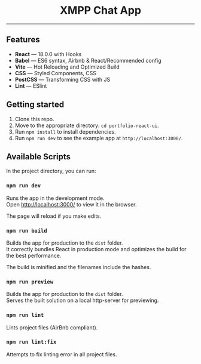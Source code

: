 <h1 align="center">
XMPP Chat App
</h1>

<hr />

## Features

- **React** — 18.0.0 with Hooks
- **Babel** — ES6 syntax, Airbnb & React/Recommended config
- **Vite**  — Hot Reloading and Optimized Build
- **CSS** — Styled Components, CSS
- **PostCSS** — Transforming CSS with JS
- **Lint** — ESlint

## Getting started

1. Clone this repo.
2. Move to the appropriate directory: `cd portfolio-react-ui`.<br />
3. Run `npm install` to install dependencies.<br />
4. Run `npm run dev` to see the example app at `http://localhost:3000/`.

## Available Scripts

In the project directory, you can run:

### `npm run dev`

Runs the app in the development mode.<br>
Open [http://localhost:3000/](http://localhost:3000/) to view it in the browser.

The page will reload if you make edits.<br>

### `npm run build`

Builds the app for production to the `dist` folder.<br>
It correctly bundles React in production mode and optimizes the build for the best performance.

The build is minified and the filenames include the hashes.<br>

### `npm run preview`

Builds the app for production to the `dist` folder.<br>
Serves the built solution on a local http-server for previewing.

### `npm run lint`

Lints project files (AirBnb compliant).

### `npm run lint:fix`

Attempts to fix linting error in all project files.
